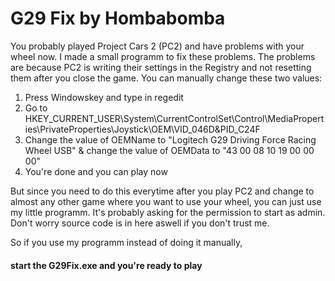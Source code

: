 # G29 Fix by Hombabomba

You probably played Project Cars 2 (PC2) and have problems with your wheel now.
I made a small programm to fix these problems.
The problems are because PC2 is writing their settings in the Registry and not resetting them after you close the game.
You can manually change these two values:
1.  Press Windowskey and type in regedit
2.  Go to HKEY_CURRENT_USER\System\CurrentControlSet\Control\MediaProperties\PrivateProperties\Joystick\OEM\VID_046D&PID_C24F
3.  Change the value of OEMName to "Logitech G29 Driving Force Racing Wheel USB"
    & change the value of OEMData to "43 00 08 10 19 00 00 00"
4. You're done and you can play now

But since you need to do this everytime after you play PC2 and change to almost any other game where you want to use your wheel, you can just use my little programm. It's probably asking for the permission to start as admin. Don't worry source code is in here aswell if you don't trust me.

So if you use my programm instead of doing it manually,
#### start the G29Fix.exe and you're ready to play
